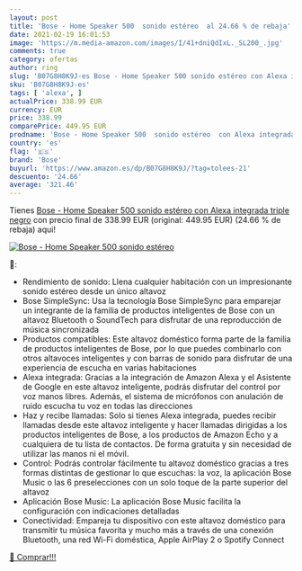 ```yaml
---
layout: post
title: 'Bose - Home Speaker 500  sonido estéreo  al 24.66 % de rebaja'
date: 2021-02-19 16:01:53
image: 'https://m.media-amazon.com/images/I/41+dniQdIxL._SL200_.jpg'
comments: true
category: ofertas
author: ring
slug: 'B07G8H8K9J-es Bose - Home Speaker 500 sonido estéreo con Alexa integrada...'
sku: 'B07G8H8K9J-es'
tags: [ 'alexa', ]
actualPrice: 338.99 EUR
currency: EUR
price: 338.99
comparePrice: 449.95 EUR
prodname: 'Bose - Home Speaker 500  sonido estéreo  con Alexa integrada  triple negro'
country: 'es'
flag: '🇪🇸'
brand: 'Bose'
buyurl: 'https://www.amazon.es/dp/B07G8H8K9J/?tag=tolees-21'
descuento: '24.66'
average: '321.46'
---
```


Tienes [Bose - Home Speaker 500  sonido estéreo  con Alexa integrada  triple negro](https://www.amazon.es/dp/B07G8H8K9J/?tag=tolees-21) con precio final de  338.99 EUR (original: 449.95 EUR) (24.66 %  de rebaja) aqui!

[![Bose - Home Speaker 500  sonido estéreo ](https://m.media-amazon.com/images/I/41+dniQdIxL._SL200_.jpg)](https://www.amazon.es/dp/B07G8H8K9J/?tag=tolees-21)

🔎:

- Rendimiento de sonido: Llena cualquier habitación con un impresionante sonido estéreo desde un único altavoz
- Bose SimpleSync: Usa la tecnología Bose SimpleSync para emparejar un integrante de la familia de productos inteligentes de Bose con un altavoz Bluetooth o SoundTech para disfrutar de una reproducción de música sincronizada
- Productos compatibles: Este altavoz doméstico forma parte de la familia de productos inteligentes de Bose, por lo que puedes combinarlo con otros altavoces inteligentes y con barras de sonido para disfrutar de una experiencia de escucha en varias habitaciones
- Alexa integrada: Gracias a la integración de Amazon Alexa y el Asistente de Google en este altavoz inteligente, podrás disfrutar del control por voz manos libres. Además, el sistema de micrófonos con anulación de ruido escucha tu voz en todas las direcciones
- Haz y recibe llamadas: Solo si tienes Alexa integrada, puedes recibir llamadas desde este altavoz inteligente y hacer llamadas dirigidas a los productos inteligentes de Bose, a los productos de Amazon Echo y a cualquiera de tu lista de contactos. De forma gratuita y sin necesidad de utilizar las manos ni el móvil.
- Control: Podrás controlar fácilmente tu altavoz doméstico gracias a tres formas distintas de gestionar lo que escuchas: la voz, la aplicación Bose Music o las 6 preselecciones con un solo toque de la parte superior del altavoz
- Aplicación Bose Music: La aplicación Bose Music facilita la configuración con indicaciones detalladas
- Conectividad: Empareja tu dispositivo con este altavoz doméstico para transmitir tu música favorita y mucho más a través de una conexión Bluetooth, una red Wi-Fi doméstica, Apple AirPlay 2 o Spotify Connect

[🛒 Comprar!!!](https://www.amazon.es/dp/B07G8H8K9J/?tag=tolees-21)
